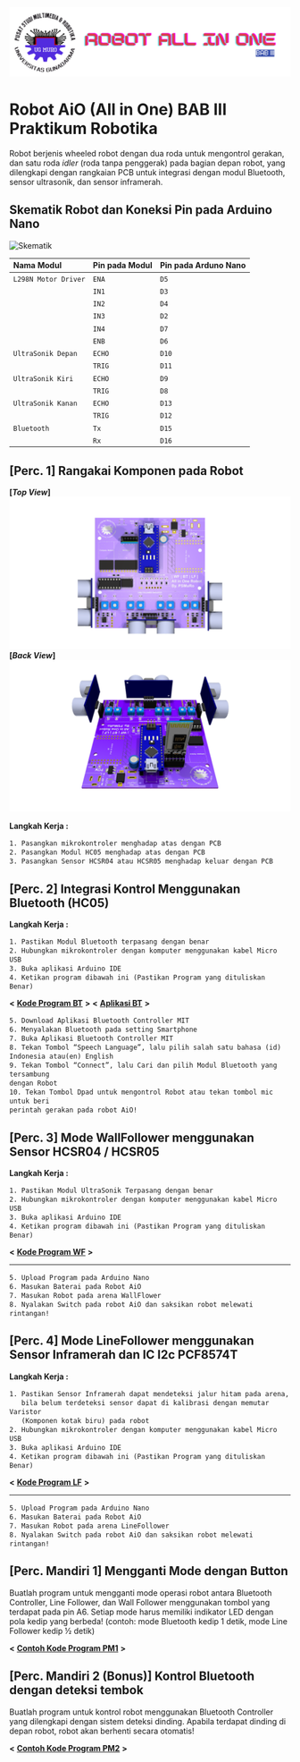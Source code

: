
![Logo](https://github.com/ElectroBoi/BAB-3-2526/blob/main/images/Banner.png)
# Robot AiO (All in One) BAB III Praktikum Robotika

Robot berjenis wheeled robot dengan dua roda untuk mengontrol gerakan, dan satu roda *idler* (roda tanpa penggerak) pada bagian depan robot, yang dilengkapi dengan rangkaian PCB untuk integrasi dengan modul Bluetooth, sensor ultrasonik, dan sensor inframerah.

## Skematik Robot dan Koneksi Pin pada Arduino Nano
![Skematik](https://via.placeholder.com/468x300?text=App+Screenshot+Here)

| **Nama Modul**|**Pin pada Modul**| **Pin pada Arduno Nano**|
| :-------- | :------- | :------------------------- |
| `L298N Motor Driver` | `ENA` | `D5`|
|  | `IN1` | `D3`|
|  | `IN2` | `D4`|
|  | `IN3` | `D2`|
|  | `IN4` | `D7`|
|  | `ENB` | `D6`|
| `UltraSonik Depan` | `ECHO` | `D10`|
|  | `TRIG` | `D11`|
| `UltraSonik Kiri` | `ECHO` | `D9`|
|  | `TRIG` | `D8`|
| `UltraSonik Kanan` | `ECHO` | `D13`|
|  | `TRIG` | `D12`|
|  `Bluetooth`| `Tx` | `D15`|
|  | `Rx` | `D16`|

## [Perc. 1] Rangakai Komponen pada Robot
**[*Top View*]**
![Penempatan Komponen Atas](https://github.com/ElectroBoi/BAB-3-2526/blob/main/images/look%20top.png)
**[*Back View*]**
![Penempatan Komponen Belakang](https://github.com/ElectroBoi/BAB-3-2526/blob/main/images/lookback.png)

**Langkah Kerja :**

    1. Pasangkan mikrokontroler menghadap atas dengan PCB
    2. Pasangkan Modul HC05 menghadap atas dengan PCB
    3. Pasangkan Sensor HCSR04 atau HCSR05 menghadap keluar dengan PCB
## [Perc. 2] Integrasi Kontrol Menggunakan Bluetooth (HC05)

**Langkah Kerja :**

    1. Pastikan Modul Bluetooth terpasang dengan benar
    2. Hubungkan mikrokontroler dengan komputer menggunakan kabel Micro USB
    3. Buka aplikasi Arduino IDE
    4. Ketikan program dibawah ini (Pastikan Program yang dituliskan Benar)
    
 **<** **[Kode Program BT](https://github.com/ElectroBoi/BAB-3-2526/blob/main/Program/Bluetooth.ino)** **>**
 **<** **[Aplikasi BT](https://drive.google.com/file/d/139XglMQmpKbAmF9NAKJcPuc5kbBICK5A/view)** **>**

    5. Download Aplikasi Bluetooth Controller MIT
    6. Menyalakan Bluetooth pada setting Smartphone
    7. Buka Aplikasi Bluetooth Controller MIT
    8. Tekan Tombol “Speech Language”, lalu pilih salah satu bahasa (id) Indonesia atau(en) English
    9. Tekan Tombol “Connect”, lalu Cari dan pilih Modul Bluetooth yang tersambung
    dengan Robot
    10. Tekan Tombol Dpad untuk mengontrol Robot atau tekan tombol mic untuk beri
    perintah gerakan pada robot AiO!

## [Perc. 3] Mode WallFollower menggunakan Sensor HCSR04 / HCSR05

**Langkah Kerja :**

    1. Pastikan Modul UltraSonik Terpasang dengan benar
    2. Hubungkan mikrokontroler dengan komputer menggunakan kabel Micro USB
    3. Buka aplikasi Arduino IDE
    4. Ketikan program dibawah ini (Pastikan Program yang dituliskan Benar)
    
 **<** **[Kode Program WF](https://github.com/ElectroBoi/BAB-3-2526/blob/main/Program/WF.ino)** **>**

****
    5. Upload Program pada Arduino Nano
    6. Masukan Baterai pada Robot AiO
    7. Masukan Robot pada arena WallFlower
    8. Nyalakan Switch pada robot AiO dan saksikan robot melewati rintangan!
## [Perc. 4] Mode LineFollower menggunakan Sensor Inframerah dan IC I2c PCF8574T

**Langkah Kerja :**

    1. Pastikan Sensor Inframerah dapat mendeteksi jalur hitam pada arena, 
       bila belum terdeteksi sensor dapat di kalibrasi dengan memutar Varistor 
       (Komponen kotak biru) pada robot
    2. Hubungkan mikrokontroler dengan komputer menggunakan kabel Micro USB
    3. Buka aplikasi Arduino IDE
    4. Ketikan program dibawah ini (Pastikan Program yang dituliskan Benar)

 **<** **[Kode Program LF](https://github.com/ElectroBoi/BAB-3-2526/blob/main/Program/LineFollower.ino)** **>**

***
    5. Upload Program pada Arduino Nano
    6. Masukan Baterai pada Robot AiO
    7. Masukan Robot pada arena LineFollower
    8. Nyalakan Switch pada robot AiO dan saksikan robot melewati rintangan!
    
## [Perc. Mandiri 1] Mengganti Mode dengan Button

Buatlah program untuk mengganti mode operasi robot antara Bluetooth Controller, Line Follower,
dan Wall Follower menggunakan tombol yang terdapat pada pin A6. Setiap mode harus memiliki
indikator LED dengan pola kedip yang berbeda!
(contoh: mode Bluetooth kedip 1 detik, mode Line Follower kedip ½ detik)

**<** **[Contoh Kode Program PM1](https://github.com/ElectroBoi/BAB-3-2526/blob/main/Program/ContohPM1.ino)** **>**
## [Perc. Mandiri 2 (Bonus)] Kontrol Bluetooth dengan deteksi tembok

Buatlah program untuk kontrol robot menggunakan Bluetooth Controller yang dilengkapi dengan
sistem deteksi dinding. Apabila terdapat dinding di depan robot, robot akan berhenti secara
otomatis!

**<** **[Contoh Kode Program PM2](https://github.com/ElectroBoi/BAB-3-2526/blob/main/Program/contohPM2.ino)** **>**
